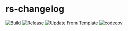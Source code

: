 # rs-changelog
[![Build](https://github.com/infra-blocks/rs-changelog/actions/workflows/build.yml/badge.svg)](https://github.com/infra-blocks/rs-changelog/actions/workflows/build.yml)
[![Release](https://github.com/infra-blocks/rs-changelog/actions/workflows/release.yml/badge.svg)](https://github.com/infra-blocks/rs-changelog/actions/workflows/release.yml)
[![Update From Template](https://github.com/infra-blocks/rs-changelog/actions/workflows/update-from-template.yml/badge.svg)](https://github.com/infra-blocks/rs-changelog/actions/workflows/update-from-template.yml)
[![codecov](https://codecov.io/gh/infra-blocks/rs-changelog/graph/badge.svg?token=XFP3KC9OBA)](https://codecov.io/gh/infra-blocks/rs-changelog)

